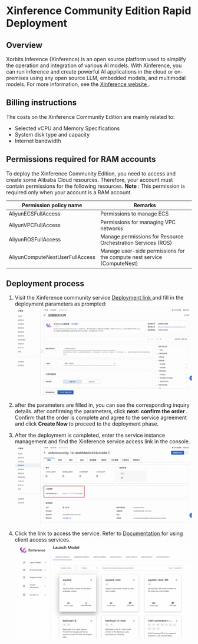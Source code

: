 <h1>Xinference Community Edition Rapid Deployment </h1>

<h2> Overview </h2>

<p>Xorbits Inference (Xinference) is an open source platform used to simplify the operation and integration of various AI models. With Xinference, you can run inference and create powerful AI applications in the cloud or on-premises using any open source LLM, embedded models, and multimodal models. For more information, see the <a href = "https://inference.readthedocs.io/zh-cn/latest/index.html">Xinference website </a>. </p>

<h2> Billing instructions </h2>

<p> The costs on the Xinference Community Edition are mainly related to:</p>

<ul>
<li> Selected vCPU and Memory Specifications </li>
<li> System disk type and capacity </li>
<li> Internet bandwidth </li>
</ul>

<h2> Permissions required for RAM accounts </h2>

<p> To deploy the Xinference Community Edition, you need to access and create some Alibaba Cloud resources. Therefore, your account must contain permissions for the following resources.
<strong> Note </strong>: This permission is required only when your account is a RAM account. </p>

<table>
<thead>
<tr>
<th> Permission policy name </th>
<th> Remarks </th>
</tr>
</thead>
<tbody>
<tr>
<td>AliyunECSFullAccess</td>
<td> Permissions to manage ECS </td>
</tr>
<tr>
<td>AliyunVPCFullAccess</td>
<td> Permissions for managing VPC networks </td>
</tr>
<tr>
<td>AliyunROSFullAccess</td>
<td> Manage permissions for Resource Orchestration Services (ROS) </td>
</tr>
<tr>
<td>AliyunComputeNestUserFullAccess</td>
<td> Manage user-side permissions for the compute nest service (ComputeNest) </td>
</tr>
</tbody>
</table>

<h2> Deployment process </h2>

<ol>
<li><p> Visit the Xinference community service <a href = "https://computenest.console.aliyun.com/service/instance/create/cn-hangzhou?type=user&ServiceId=service-0f64c63b36ac41838f1e"> Deployment link </a> and fill in the deployment parameters as prompted:
<img src="1.jpg" alt="image.png" /></p></li>
<li><p> after the parameters are filled in, you can see the corresponding inquiry details. after confirming the parameters, click <strong> next: confirm the order </strong>. Confirm that the order is complete and agree to the service agreement and click <strong> Create Now </strong> to proceed to the deployment phase. </p></li>
<li><p> After the deployment is completed, enter the service instance management and find the Xinference service access link in the console.
<img src="2.jpg" alt="image.png" /></p></li>
<li><p> Click the link to access the service. Refer to <a href = "https://inference.readthedocs.io/zh-cn/latest/getting_started/index.html"> Documentation </a> for using client access services.
<img src="3.jpg" alt="image.png" /></p></li>
</ol>

